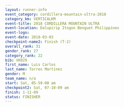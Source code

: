 ```yaml
---
layout: runner-info 
event_category: cordillera-mountain-ultra-2018 
category_km: VERTICALKM 
event-title: 2018 CORDILLERA MOUNTAIN ULTRA 
event-location: Dalupirip Itogon Benguet Philippines 
event-logo: 
event-date: 2018-03-03 
checkpoint-name2: Finish (T-2) 
overall_rank: 31
gender_rank: 27
category_rank: 22
bib: VK029
first_name: Luis Carlos
last_name: Torres Martínez
gender: M
team_name: n/a
start: Sat, 05-59-00 am
checkpoint2: Sat, 07-10-09 am
finish: 1-11-09
status: FINISHER
---
```


